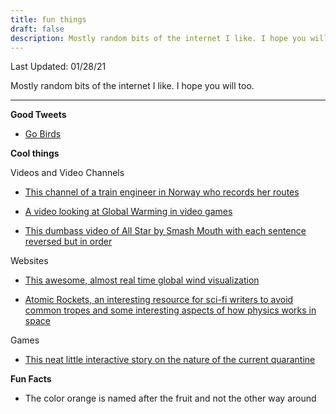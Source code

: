 ```yaml
---
title: fun things
draft: false
description: Mostly random bits of the internet I like. I hope you will too.
---
```


Last Updated: 01/28/21

Mostly random bits of the internet I like. I hope you will too.
___

**Good Tweets**

- [Go Birds](https://twitter.com/RussoMichael15/status/955477857110773761)

**Cool things**

Videos and Video Channels

- [This channel of a train engineer in Norway who records her routes](https://www.youtube.com/channel/UCj-Xm8j6WBgKY8OG7s9r2vQ)

- [A video looking at Global Warming in video games](https://www.youtube.com/watch?v=9n78WYo-SQQ)

- [This dumbass video of All Star by Smash Mouth with each sentence reversed but in order](https://www.youtube.com/watch?v=A5kETiLtfEI)

Websites

- [This awesome, almost real time global wind visualization](https://earth.nullschool.net/)

- [Atomic Rockets, an interesting resource for sci-fi writers to avoid common tropes and some interesting aspects of how physics works in space](http://www.projectrho.com/public_html/rocket/)

Games

- [This neat little interactive story on the nature of the current quarantine](https://videodante.itch.io/solitaryspacecraft)

**Fun Facts**

- The color orange is named after the fruit and not the other way around
